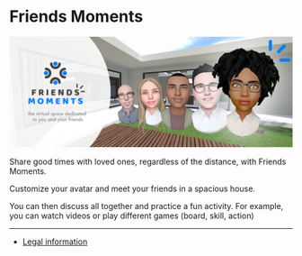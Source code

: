 # Friends Moments

![Friends moments](friendsmoments.png)

Share good times with loved ones, regardless of the distance, with Friends Moments.

Customize your avatar and meet your friends in a spacious house.

You can then discuss all together and practice a fun activity.
For example, you can watch videos or play different games (board, skill, action)

----

* [Legal information](Legals.md)
